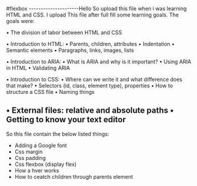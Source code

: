 #flexbox
---------------------Hello
So upload this file when i was learning HTML and CSS. I upload This file after full fill some learning goals. The goals were:

• The division of labor between HTML and CSS

 • Introduction to HTML:
    • Parents, children, attributes
    • Indentation
    • Semantic elements
    • Paragraphs, links, images, lists
				
 • Introduction to ARIA:
    • What is ARIA and why is it important?
    • Using ARIA in HTML
    • Validating ARIA
				
 • Introduction to CSS:
    • Where can we write it and what difference does that make?
    • Selectors (id, class, element type), properties
    • How to structure a CSS file
    • Naming things
				
 • External files: relative and absolute paths
 • Getting to know your text editor
---------------------------------------------------------------------------------
So this file contain the below listed things:
* Adding a Google font
* Css margin
* Css padding
* Css flexbox (display flex)
* How a hver works 
* How to ceatch children through parents element
<!--e.t.c-->


